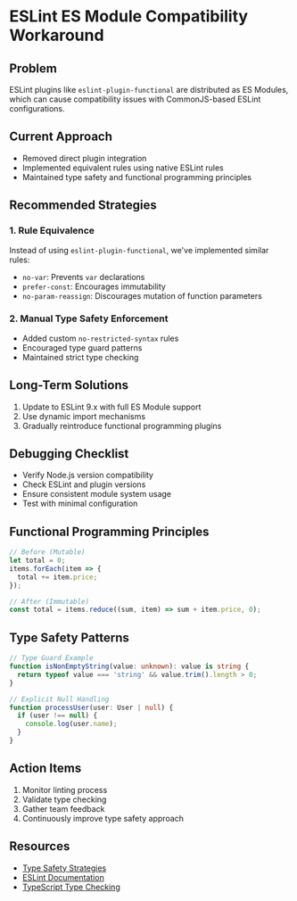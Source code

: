 # ESLint ES Module Compatibility Workaround

## Problem
ESLint plugins like `eslint-plugin-functional` are distributed as ES Modules, which can cause compatibility issues with CommonJS-based ESLint configurations.

## Current Approach
- Removed direct plugin integration
- Implemented equivalent rules using native ESLint rules
- Maintained type safety and functional programming principles

## Recommended Strategies

### 1. Rule Equivalence
Instead of using `eslint-plugin-functional`, we've implemented similar rules:
- `no-var`: Prevents `var` declarations
- `prefer-const`: Encourages immutability
- `no-param-reassign`: Discourages mutation of function parameters

### 2. Manual Type Safety Enforcement
- Added custom `no-restricted-syntax` rules
- Encouraged type guard patterns
- Maintained strict type checking

## Long-Term Solutions
1. Update to ESLint 9.x with full ES Module support
2. Use dynamic import mechanisms
3. Gradually reintroduce functional programming plugins

## Debugging Checklist
- Verify Node.js version compatibility
- Check ESLint and plugin versions
- Ensure consistent module system usage
- Test with minimal configuration

## Functional Programming Principles
```typescript
// Before (Mutable)
let total = 0;
items.forEach(item => {
  total += item.price;
});

// After (Immutable)
const total = items.reduce((sum, item) => sum + item.price, 0);
```

## Type Safety Patterns
```typescript
// Type Guard Example
function isNonEmptyString(value: unknown): value is string {
  return typeof value === 'string' && value.trim().length > 0;
}

// Explicit Null Handling
function processUser(user: User | null) {
  if (user !== null) {
    console.log(user.name);
  }
}
```

## Action Items
1. Monitor linting process
2. Validate type checking
3. Gather team feedback
4. Continuously improve type safety approach

## Resources
- [Type Safety Strategies](/docs/linting/type_safety_strategies.md)
- [ESLint Documentation](https://eslint.org/)
- [TypeScript Type Checking](https://www.typescriptlang.org/docs/handbook/type-checking.html)
